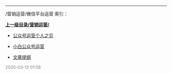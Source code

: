 
----

/营销运营/微信平台运营 索引：


**[上一级目录/营销运营/](/营销运营/)**

- [公众号运营个人之见](/营销运营/微信平台运营/公众号运营个人之见)

- [小白公众号运营](/营销运营/微信平台运营/小白公众号运营)

- [文章提纲](/营销运营/微信平台运营/文章提纲)


<font size=2 color='grey'> 2020-03-12 01:58 </font>